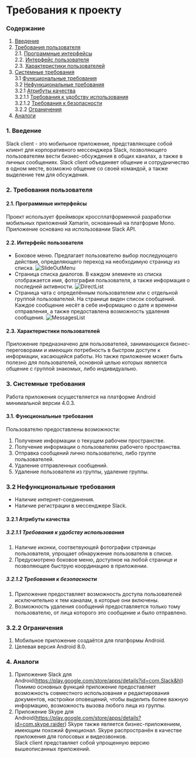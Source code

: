 ﻿# Требования к проекту
### Содержание
1. [Введение](#1)
2. [Требования пользователя](#2) <br>
  2.1. [Программные интерфейсы](#2.1) <br>
  2.2. [Интерфейс пользователя](#2.2) <br>
  2.3. [Характеристики пользователей](#2.3) <br>
3. [Системные требования](#3) <br>
  3.1 [Функциональные требования](#3.1) <br>
  3.2 [Нефункциональные требования](#3.2) <br>
    3.2.1 [Атрибуты качества](#3.2.1) <br>
      3.2.1.1 [Требования к удобству использования](#3.2.1.1) <br>
      3.2.1.2 [Требования к безопасности](#3.2.1.2) <br>
    3.2.2 [Ограничения](#3.2.2)
 4. [Аналоги](#4) <br>
  
### 1. Введение <a name="1"></a>
Slack client - это мобильное приложение, представляющее собой клиент для корпоративного мессенджера Slack, позволяющего пользователям вести бизнес-обсуждения в общих каналах, а также в личных сообщениях. Slack client объединяет общение и сотрудничество в одном месте, возможно общение со своей командой, а также выделение тем для обсуждения.

### 2. Требования пользователя <a name="2"></a>
#### 2.1. Программные интерфейсы <a name="2.1"></a>
Проект использует фреймворк кроссплатформенной разработки мобильных приложений Xamarin, основанный на платформе Mono. Приложение основано на использовании Slack API.
#### 2.2. Интерфейс пользователя <a name="2.2"></a>
- Боковое меню.
Предлагает пользователю выбор последующего действия, определяющего переход на необходимую страницу из списка. 
  ![SlideOutMenu]( https://github.com/kateLap/SlackClient/blob/master/Mockups/SlideOutMenu.png)
- Страница списка диалогов. 
В каждом элементе из списка отображается имя, фотография пользователя, а также информация о последней активности.
  ![DirectList]( https://github.com/kateLap/SlackClient/blob/master/Mockups/DirectList.png)
- Страница чата с определённым пользователем или с отдельной группой пользователей.
На странице виден список сообщений. Каждое сообщение несёт в себе информацию о дате и времени отправления, а также предоставлена возможность удаления сообщения.
  ![MessagesList]( https://github.com/kateLap/SlackClient/blob/master/Mockups/MessagesList.png)
  
#### 2.3. Характеристики пользователей <a name="2.3"></a>
Приложение предназначено для пользователей, занимающихся бизнес-переговорами и имеющих потребность в быстром доступе к информации, касающейся работы. Но также приложение может быть полезно для пользователей, основной целью которых является общение с группой знакомых, либо индивидуально.
### 3. Системные требования <a name="3"></a>
Работа приложения осуществляется на платформе Android минимальной версии 4.0.3.
#### 3.1. Функциональные требования <a name="3.1"></a>
Пользователю предоставлены возможности:
  1. Получение информации о текущем рабочем пространстве.
  2. Получение информации о пользователях рабочего пространства.
  3. Отправка сообщений лично пользователю, либо группе пользователей.
  4. Удаление отправленных сообщений.
  5. Удаление пользователя из группы, удаление группы.

### 3.2 Нефункциональные требования <a name="3.2"></a>
* Наличие интернет-соединения.
* Наличие регистрации в мессенджере Slack.

<a name="quality_attributes"/>

#### 3.2.1 Атрибуты качества <a name="3.2.1"></a>

<a name="requirements_for_ease_of_use"/>

##### 3.2.1.1 Требования к удобству использования <a name="3.2.1.1"></a>
1. Наличие иконки, соответвующей фотографии страницы пользователя, упрощает обнаружение пользователя в списке.
2. Предусмотрено боковое меню, доступное на любой странице и позволяющее быструю координацию в приложении.

<a name="security_requirements"/>

##### 3.2.1.2 Требования к безопасности <a name="3.2.1.2"></a>
1. Приложение предоставляет возможность доступа пользователей исключительно к тем каналам, в которые они включены.
2. Возможность удаления сообщений предоставляется только тому пользователю, от лица которого это сообщение и было отправлено.

### 3.2.2 Ограничения <a name="3.2.2"></a>
1. Мобильное приложение создаётся для платформы Android.
2. Целевая версия Android 8.0.

### 4. Аналоги <a name="4"></a>
1. Приложение Slack для Android(https://play.google.com/store/apps/details?id=com.Slack&hl)
Помимо основных функций приложение предоставляет возможность совместного использования и редактирования документов, настройки оповещений, чтобы выделить более важную информацию, возможность вызова любого лица из группы.
2. Приложение Skype для Android(https://play.google.com/store/apps/details?id=com.skype.raider)
Skype также является бизнес-приложением, имеющим похожий функционал.  Skype распространён в качестве приложения для голосовых и видеозвонков. </br>
   Slack client представляет собой упрощенную версию вышеописанных приложений.
